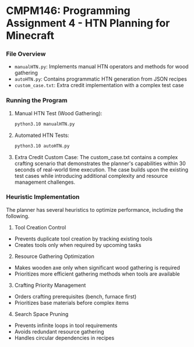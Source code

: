 # CMPM146: Programming Assignment 4 - HTN Planning for Minecraft

### File Overview
- `manualHTN.py`: Implements manual HTN operators and methods for wood gathering
- `autoHTN.py`: Contains programmatic HTN generation from JSON recipes
- `custom_case.txt`: Extra credit implementation with a complex test case

### Running the Program
1. Manual HTN Test (Wood Gathering):
   ```bash
   python3.10 manualHTN.py
   ```

2. Automated HTN Tests:
   ```bash
   python3.10 autoHTN.py
   ```

3. Extra Credit Custom Case:
   The custom_case.txt contains a complex crafting scenario that demonstrates the planner's capabilities within 30 seconds of real-world time execution. The case builds upon the existing test cases while introducing additional complexity and resource management challenges.

### Heuristic Implementation
The planner has several heuristics to optimize performance, including the following.

1. Tool Creation Control
- Prevents duplicate tool creation by tracking existing tools
- Creates tools only when required by upcoming tasks

2. Resource Gathering Optimization
- Makes wooden axe only when significant wood gathering is required
- Prioritizes more efficient gathering methods when tools are available

3. Crafting Priority Management
- Orders crafting prerequisites (bench, furnace first)
- Prioritizes base materials before complex items

4. Search Space Pruning
- Prevents infinite loops in tool requirements
- Avoids redundant resource gathering
- Handles circular dependencies in recipes
